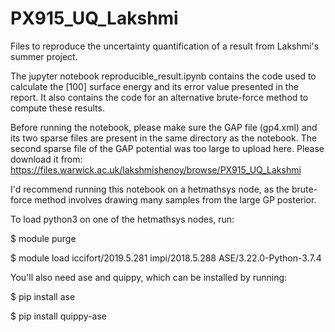 # PX915_UQ_Lakshmi
Files to reproduce the uncertainty quantification of a result from Lakshmi's summer project.

The jupyter notebook reproducible_result.ipynb contains the code used to calculate the [100] surface energy and its error value presented in the report. It also contains the code for an alternative brute-force method to compute these results.

Before running the notebook, please make sure the GAP file (gp4.xml) and its two sparse files are present in the same directory as the notebook. The second sparse file of the GAP potential was too large to upload here. Please download it from:
https://files.warwick.ac.uk/lakshmishenoy/browse/PX915_UQ_Lakshmi

I'd recommend running this notebook on a hetmathsys node, as the brute-force method involves drawing many samples from the large GP posterior.

To load python3 on one of the hetmathsys nodes, run:

$ module purge

$ module load iccifort/2019.5.281  impi/2018.5.288  ASE/3.22.0-Python-3.7.4

You'll also need ase and quippy, which can be installed by running:

$ pip install ase

$ pip install quippy-ase
